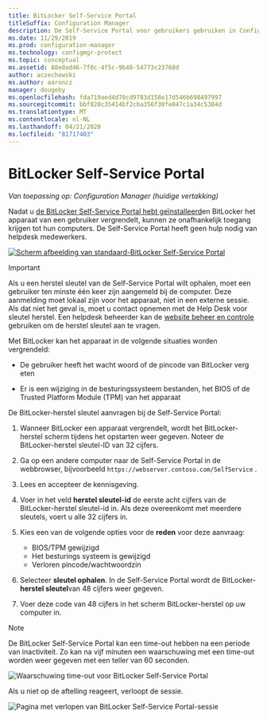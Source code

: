 ```yaml
---
title: BitLocker Self-Service Portal
titleSuffix: Configuration Manager
description: De Self-Service Portal voor gebruikers gebruiken in Configuration Manager voor BitLocker-herstel
ms.date: 11/29/2019
ms.prod: configuration-manager
ms.technology: configmgr-protect
ms.topic: conceptual
ms.assetid: 88e0ad46-7f0c-4f5c-9b48-54773c23768d
author: aczechowski
ms.author: aaroncz
manager: dougeby
ms.openlocfilehash: fda719aed4d70cd9783d158e17d546b698497997
ms.sourcegitcommit: bbf820c35414bf2cba356f30fe047c1a34c5384d
ms.translationtype: MT
ms.contentlocale: nl-NL
ms.lasthandoff: 04/21/2020
ms.locfileid: "81717403"
---
```

# <a name="bitlocker-self-service-portal"></a>BitLocker Self-Service Portal

*Van toepassing op: Configuration Manager (huidige vertakking)*

<!--3601034-->

Nadat u [de BitLocker Self-Service Portal hebt geïnstalleerd](setup-websites.md)en BitLocker het apparaat van een gebruiker vergrendelt, kunnen ze onafhankelijk toegang krijgen tot hun computers. De Self-Service Portal heeft geen hulp nodig van helpdesk medewerkers.

[![Scherm afbeelding van standaard-BitLocker Self-Service Portal](media/bitlocker-self-service-portal.png)](media/bitlocker-self-service-portal.png#lightbox)

> [!IMPORTANT]
> Als u een herstel sleutel van de Self-Service Portal wilt ophalen, moet een gebruiker ten minste één keer zijn aangemeld bij de computer. Deze aanmelding moet lokaal zijn voor het apparaat, niet in een externe sessie. Als dat niet het geval is, moet u contact opnemen met de Help Desk voor sleutel herstel. Een helpdesk beheerder kan de [website beheer en controle](helpdesk-portal.md) gebruiken om de herstel sleutel aan te vragen.

Met BitLocker kan het apparaat in de volgende situaties worden vergrendeld:

- De gebruiker heeft het wacht woord of de pincode van BitLocker verg eten

- Er is een wijziging in de besturingssysteem bestanden, het BIOS of de Trusted Platform Module (TPM) van het apparaat

De BitLocker-herstel sleutel aanvragen bij de Self-Service Portal:

1. Wanneer BitLocker een apparaat vergrendelt, wordt het BitLocker-herstel scherm tijdens het opstarten weer gegeven. Noteer de BitLocker-herstel sleutel-ID van 32 cijfers.

1. Ga op een andere computer naar de Self-Service Portal in de webbrowser, bijvoorbeeld `https://webserver.contoso.com/SelfService` .

1. Lees en accepteer de kennisgeving.

1. Voer in het veld **herstel sleutel-id** de eerste acht cijfers van de BitLocker-herstel sleutel-id in. Als deze overeenkomt met meerdere sleutels, voert u alle 32 cijfers in.

1. Kies een van de volgende opties voor de **reden** voor deze aanvraag:

    - BIOS/TPM gewijzigd
    - Het besturings systeem is gewijzigd
    - Verloren pincode/wachtwoordzin

1. Selecteer **sleutel ophalen**. In de Self-Service Portal wordt de BitLocker- **herstel sleutel**van 48 cijfers weer gegeven.

1. Voer deze code van 48 cijfers in het scherm BitLocker-herstel op uw computer in.

> [!NOTE]
> De BitLocker Self-Service Portal kan een time-out hebben na een periode van inactiviteit. Zo kan na vijf minuten een waarschuwing met een time-out worden weer gegeven met een teller van 60 seconden.
>
> ![Waarschuwing time-out voor BitLocker Self-Service Portal](media/bitlocker-self-service-portal-timeout-warning.png)
>
> Als u niet op de aftelling reageert, verloopt de sessie.
>
> ![Pagina met verlopen van BitLocker Self-Service Portal-sessie](media/bitlocker-self-service-portal-session-expired.png)
